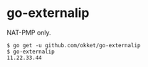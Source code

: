 # go-externalip

NAT-PMP only.

```
$ go get -u github.com/okket/go-externalip
$ go-externalip
11.22.33.44
````
